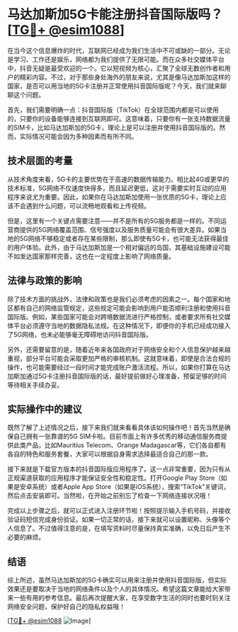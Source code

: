 # 马达加斯加5G卡能注册抖音国际版吗？[[TG💪+ @esim1088](https://t.me/s/esim1088)]

在当今这个信息爆炸的时代，互联网已经成为我们生活中不可或缺的一部分。无论是学习、工作还是娱乐，网络都为我们提供了无限可能。而在众多社交媒体平台中，抖音无疑是最受欢迎的一个。它以短视频为核心，汇聚了全球无数创作者和用户的精彩内容。不过，对于那些身处海外的朋友来说，尤其是像马达加斯加这样的国家，是否可以用当地的5G卡注册并正常使用抖音国际版呢？今天，我们就来聊聊这个问题。

首先，我们需要明确一点：抖音国际版（TikTok）在全球范围内都是可以使用的，只要你的设备能够连接到互联网即可。这意味着，只要你有一张支持数据流量的SIM卡，比如马达加斯加的5G卡，理论上是可以注册并使用抖音国际版的。然而，实际情况可能会因为多种因素而有所不同。

## 技术层面的考量

从技术角度来看，5G卡的主要优势在于高速的数据传输能力。相比起4G或更早的技术标准，5G网络不仅速度快得多，而且延迟更低，这对于需要实时互动的应用程序来说尤为重要。因此，如果你在马达加斯加使用一张优质的5G卡，理论上应该不会遇到什么问题，可以流畅地观看和上传视频。

但是，这里有一个关键点需要注意——并不是所有的5G服务都是一样的。不同运营商提供的5G网络覆盖范围、信号强度以及服务质量可能会有很大差异。如果当地的5G网络不够稳定或者存在某些限制，那么即使有5G卡，也可能无法获得最佳的用户体验。此外，由于马达加斯加是一个相对偏远的岛国，其基础设施建设可能不如发达国家那样完善，这也在一定程度上影响了网络质量。

## 法律与政策的影响

除了技术方面的挑战外，法律和政策也是我们必须考虑的因素之一。每个国家和地区都有自己的网络监管规定，这些规定可能会影响到用户能否顺利注册和使用抖音国际版。例如，某些国家可能会对跨境数据流进行严格控制，或者要求所有社交媒体平台必须遵守当地的数据隐私法规。在这种情况下，即便你的手机已经成功接入了5G网络，也未必能够毫无障碍地访问抖音国际版。

另外，还需要留意的是，随着近年来各国政府对于网络安全和个人信息保护越来越重视，部分平台可能会采取更加严格的审核机制。这就意味着，即使是合法合规的操作，也可能需要经过一段时间才能完成账户激活流程。所以，如果你打算在马达加斯加通过5G卡注册抖音国际版的话，最好提前做好心理准备，预留足够的时间等待相关手续办妥。

## 实际操作中的建议

既然了解了上述情况之后，接下来我们就来看看具体该如何操作吧！首先当然是确保自己拥有一张靠谱的5G SIM卡啦。目前市面上有许多优秀的移动通信服务商提供此类产品，比如Mauritius Telecom、Orange Madagascar等，它们各自都有各自的特色和服务套餐，大家可以根据自身需求选择最适合自己的那一款。

接下来就是下载官方版本的抖音国际版应用程序了。这一点非常重要，因为只有从正规渠道获取的应用程序才能保证安全性和稳定性。打开Google Play Store（如果是安卓系统）或者Apple App Store（如果是iOS系统），搜索“TikTok”关键词，然后点击安装即可。当然啦，在开始之前别忘了检查一下网络连接状况哦！

完成以上步骤之后，就可以正式进入注册环节啦！按照提示输入手机号码，并接收验证码短信完成身份验证。如果一切正常的话，接下来就可以设置昵称、头像等个人信息了。不过值得注意的是，在填写资料时尽量保持真实准确，以免日后产生不必要的麻烦。

## 结语

综上所述，虽然马达加斯加的5G卡确实可以用来注册并使用抖音国际版，但实际效果还是要取决于当地的网络条件以及个人的具体情况。希望这篇文章能给大家带来一些有用的参考信息。最后再次提醒大家，在享受数字生活的同时也要时刻关注网络安全问题，保护好自己的隐私权益哦！

[[TG💪+ @esim1088](https://t.me/s/esim1088) ![Image](https://i.postimg.cc/4NQfJmqS/Snipaste-2025-05-13-00-14-12.png)]